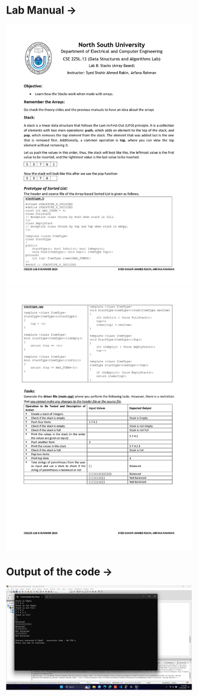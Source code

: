 <h1><b>Lab Manual → </b></h1>
<img src="Lab Manual and Output/Lab Manual Class 8 CSE225.13 Summer 2023_page-0001.jpg">

<img src="Lab Manual and Output/Lab Manual Class 8 CSE225.13 Summer 2023_page-0002.jpg">

<h1><b>Output of the code →  </b></h1>
<img src="Lab Manual and Output/Output-06_Stacks (Array Based).png">

